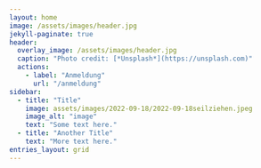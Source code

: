 ```yaml
---
layout: home
image: /assets/images/header.jpg
jekyll-paginate: true
header:
  overlay_image: /assets/images/header.jpg
  caption: "Photo credit: [*Unsplash*](https://unsplash.com)"
  actions:
    - label: "Anmeldung"
      url: "/anmeldung"
sidebar:  
  - title: "Title"
    image: assets/images/2022-09-18/2022-09-18seilziehen.jpeg
    image_alt: "image"
    text: "Some text here."
  - title: "Another Title"
    text: "More text here."
entries_layout: grid
---
```

